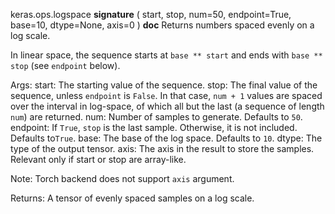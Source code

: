 keras.ops.logspace
__signature__
(
  start,
  stop,
  num=50,
  endpoint=True,
  base=10,
  dtype=None,
  axis=0
)
__doc__
Returns numbers spaced evenly on a log scale.

In linear space, the sequence starts at `base ** start` and ends with
`base ** stop` (see `endpoint` below).

Args:
    start: The starting value of the sequence.
    stop: The final value of the sequence, unless `endpoint` is `False`.
        In that case, `num + 1` values are spaced over the interval in
        log-space, of which all but the last (a sequence of length `num`)
        are returned.
    num: Number of samples to generate. Defaults to `50`.
    endpoint: If `True`, `stop` is the last sample. Otherwise, it is not
        included. Defaults to`True`.
    base: The base of the log space. Defaults to `10`.
    dtype: The type of the output tensor.
    axis: The axis in the result to store the samples. Relevant only
        if start or stop are array-like.

Note:
    Torch backend does not support `axis` argument.

Returns:
    A tensor of evenly spaced samples on a log scale.
